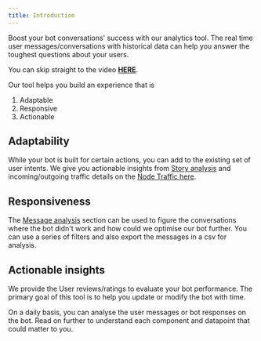 ```yaml
---
title: Introduction
---
```


Boost your bot conversations' success with our analytics tool. The real time user messages/conversations with historical data can help you answer the toughest questions about your users.

You can skip straight to the video [**HERE**](https://youtu.be/0xodi9IC5eg).

Our tool helps you build an experience that is

1. Adaptable
2. Responsive
3. Actionable

## Adaptability

While your bot is built for certain actions, you can add to the existing set of user intents. We give you actionable insights from [Story analysis](https://docs.haptik.ai/bot-analytics/story-analysis) and incoming/outgoing traffic details on the [Node Traffic here](https://docs.haptik.ai/bot-analytics/node-traffic).

## Responsiveness

The [Message analysis](https://docs.haptik.ai/bot-analytics/using-message-analysis) section can be used to figure the conversations where the bot didn't work and how could we optimise our bot further. You can use a series of filters and also export the messages in a csv for analysis.

## Actionable insights

We provide the User reviews/ratings to evaluate your bot performance. The primary goal of this tool is to help you update or modify the bot with time. 

On a daily basis, you can analyse the user messages or bot responses on the bot. Read on further to understand each component and datapoint that could matter to you. 

